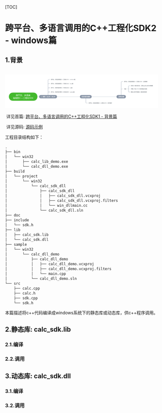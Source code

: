 [TOC]

# 跨平台、多语言调用的C++工程化SDK2 - windows篇

## 1.背景

​	![images/sdk.png](images/sdk.png)

​	详见首篇: [跨平台、多语言调用的C++工程化SDK1 - 背景篇](file:///1.背景.md)

​	详见源码: [源码示例](sss)

工程目录结构如下：

```shell
.
├── bin
│   └── win32
│       ├── calc_lib_demo.exe
│       └── calc_dll_demo.exe
├── build
│   └── project
│       └── win32
│           └── calc_sdk_dll
│               ├── calc_sdk_dll
│               │   ├── calc_sdk_dll.vcxproj
│               │   ├── calc_sdk_dll.vcxproj.filters
│               │   └── win_dllmain.cc
│               └── calc_sdk_dll.sln
├── doc
├── include
│   └── sdk.h
├── lib
│   ├── calc_sdk.lib
│   └── calc_sdk.dll
├── sample
│   └── win32
│       └── calc_dll_demo
│           ├── calc_dll_demo
│           │   ├── calc_dll_demo.vcxproj
│           │   ├── calc_dll_demo.vcxproj.filters
│           │   └── main.cpp
│           └── calc_dll_demo.sln
└── src
    ├── calc.cpp
    ├── calc.h
    ├── sdk.cpp
    └── sdk.h
```

​	本篇描述将c++代码编译成windows系统下的静态库或动态库，供c++程序调用。

## 2.静态库: calc_sdk.lib

### 2.1.编译

### 2.2.调用

## 3.动态库: calc_sdk.dll

### 3.1.编译

### 3.2.调用